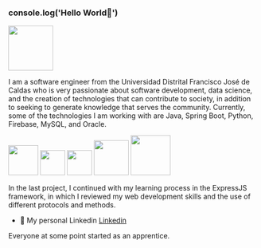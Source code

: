 ### console.log('Hello World👋') 
<img src="https://media.giphy.com/media/vFKqnCdLPNOKc/giphy.gif" width="90" height="90" />

I am a software engineer from the Universidad Distrital Francisco José de Caldas who is very passionate about software development, data science, and the creation of technologies that can contribute to society, in addition to seeking to generate knowledge that serves the community. Currently, some of the technologies I am working with are Java, Spring Boot, Python, Firebase, MySQL, and Oracle.

<p float="left">
  <img src="https://www.manualweb.net/img/logos/java.png" width="60" />
  <img src="https://empresas.blogthinkbig.com/wp-content/uploads/2019/10/python.png?resize=289%2C288" width="50" />
  <img src="https://miro.medium.com/v2/resize:fit:300/1*R4c8lHBHuH5qyqOtZb3h-w.png" width="50" />
  <img src="https://cdn-www.infobip.com/wp-content/uploads/2020/10/14135942/oracle-logo.png" width="70" />
  <img src="https://d1.awsstatic.com/asset-repository/products/amazon-rds/1024px-MySQL.ff87215b43fd7292af172e2a5d9b844217262571.png" width="80" />
</p>


In the last project, I continued with my learning process in the ExpressJS framework, in which I reviewed my web development skills and the use of different protocols and methods.



- 💼 My personal Linkedin [Linkedin](https://www.linkedin.com/in/pablo-espinosa-granados-97969b24a/)

Everyone at some point started as an apprentice.



<!--
**PabloEsteban0201/PabloEsteban0201** is a ✨ _special_ ✨ repository because its `README.md` (this file) appears on your GitHub profile.

Here are some ideas to get you started:

- 🔭 I’m currently working on ...
- 🌱 I’m currently learning ...
- 👯 I’m looking to collaborate on ...
- 🤔 I’m looking for help with ...
- 💬 Ask me about ...
- 📫 How to reach me: ...
- 😄 Pronouns: ...
- ⚡ Fun fact: ...
-->
